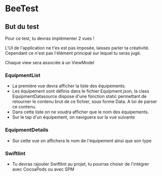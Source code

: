 # BeeTest

## But du test

Pour ce test, tu devras implémenter 2 vues !

L'UI de l'application ne t'es est pas imposée, laisses parler ta créativité. Cependant ce n'est pas l'élément principal sur lequel tu seras jugé.

Chaque view sera associée à un ViewModel

### EquipmentList

- La première vue devra afficher la liste des équipements.
- Les équipement sont définis dans le fichier Equipment.json, la class EquipmentDatasource dispose d'une fonction static permettant de retourner le contenu brut de ce fichier, sous forme Data. A toi de parser ce contenu.
- Dans cette liste on ne voudra afficher que le nom des équipements.
- Sur le tap d'un équipement, on naviguera sur la vue suivante

### EquipmentDetails

- Sur cette vue on affichera le nom de l'équipement ainsi que son type

### Swiftlint

- Tu devras rajouter Swiftlint au projet, tu pourras choisir de l'intégrer avec CocoaPods ou avec SPM
